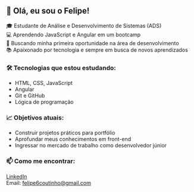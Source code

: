 ## 👋 Olá, eu sou o Felipe!

🎓 Estudante de Análise e Desenvolvimento de Sistemas (ADS)  
💻 Aprendendo JavaScript e Angular em um bootcamp  
🚀 Buscando minha primeira oportunidade na área de desenvolvimento  
📚 Apaixonado por tecnologia e sempre em busca de novos aprendizados

### 🛠️ Tecnologias que estou estudando:
- HTML, CSS, JavaScript
- Angular
- Git e GitHub
- Lógica de programação

### 📈 Objetivos atuais:
- Construir projetos práticos para portfólio
- Aprofundar meus conhecimentos em front-end
- Ingressar no mercado de trabalho como desenvolvedor júnior

### 📫 Como me encontrar:
[LinkedIn](www.linkedin.com/in/coutinho-dev)  
Email: felipe6coutinho@gmail.com
